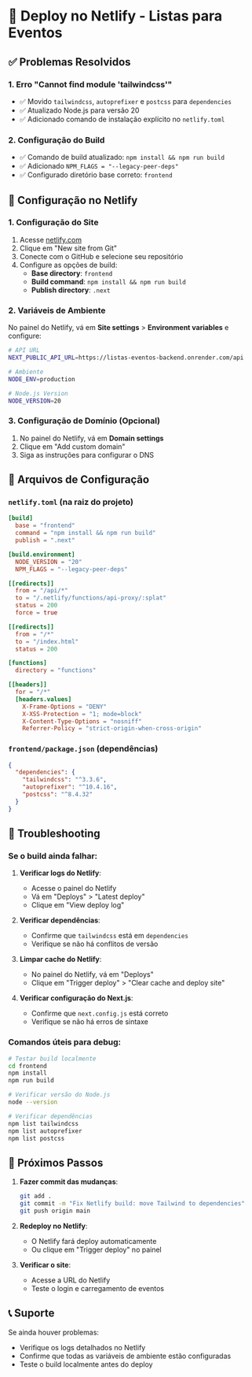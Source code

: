 # 🚀 Deploy no Netlify - Listas para Eventos

## ✅ Problemas Resolvidos

### 1. **Erro "Cannot find module 'tailwindcss'"**
- ✅ Movido `tailwindcss`, `autoprefixer` e `postcss` para `dependencies`
- ✅ Atualizado Node.js para versão 20
- ✅ Adicionado comando de instalação explícito no `netlify.toml`

### 2. **Configuração do Build**
- ✅ Comando de build atualizado: `npm install && npm run build`
- ✅ Adicionado `NPM_FLAGS = "--legacy-peer-deps"`
- ✅ Configurado diretório base correto: `frontend`

## 🔧 Configuração no Netlify

### 1. **Configuração do Site**

1. Acesse [netlify.com](https://netlify.com)
2. Clique em "New site from Git"
3. Conecte com o GitHub e selecione seu repositório
4. Configure as opções de build:
   - **Base directory**: `frontend`
   - **Build command**: `npm install && npm run build`
   - **Publish directory**: `.next`

### 2. **Variáveis de Ambiente**

No painel do Netlify, vá em **Site settings** > **Environment variables** e configure:

```bash
# API URL
NEXT_PUBLIC_API_URL=https://listas-eventos-backend.onrender.com/api

# Ambiente
NODE_ENV=production

# Node.js Version
NODE_VERSION=20
```

### 3. **Configuração de Domínio (Opcional)**

1. No painel do Netlify, vá em **Domain settings**
2. Clique em "Add custom domain"
3. Siga as instruções para configurar o DNS

## 📝 Arquivos de Configuração

### `netlify.toml` (na raiz do projeto)
```toml
[build]
  base = "frontend"
  command = "npm install && npm run build"
  publish = ".next"

[build.environment]
  NODE_VERSION = "20"
  NPM_FLAGS = "--legacy-peer-deps"

[[redirects]]
  from = "/api/*"
  to = "/.netlify/functions/api-proxy/:splat"
  status = 200
  force = true

[[redirects]]
  from = "/*"
  to = "/index.html"
  status = 200

[functions]
  directory = "functions"

[[headers]]
  for = "/*"
  [headers.values]
    X-Frame-Options = "DENY"
    X-XSS-Protection = "1; mode=block"
    X-Content-Type-Options = "nosniff"
    Referrer-Policy = "strict-origin-when-cross-origin"
```

### `frontend/package.json` (dependências)
```json
{
  "dependencies": {
    "tailwindcss": "^3.3.6",
    "autoprefixer": "^10.4.16",
    "postcss": "^8.4.32"
  }
}
```

## 🐛 Troubleshooting

### Se o build ainda falhar:

1. **Verificar logs do Netlify**:
   - Acesse o painel do Netlify
   - Vá em "Deploys" > "Latest deploy"
   - Clique em "View deploy log"

2. **Verificar dependências**:
   - Confirme que `tailwindcss` está em `dependencies`
   - Verifique se não há conflitos de versão

3. **Limpar cache do Netlify**:
   - No painel do Netlify, vá em "Deploys"
   - Clique em "Trigger deploy" > "Clear cache and deploy site"

4. **Verificar configuração do Next.js**:
   - Confirme que `next.config.js` está correto
   - Verifique se não há erros de sintaxe

### Comandos úteis para debug:

```bash
# Testar build localmente
cd frontend
npm install
npm run build

# Verificar versão do Node.js
node --version

# Verificar dependências
npm list tailwindcss
npm list autoprefixer
npm list postcss
```

## 🔄 Próximos Passos

1. **Fazer commit das mudanças**:
   ```bash
   git add .
   git commit -m "Fix Netlify build: move Tailwind to dependencies"
   git push origin main
   ```

2. **Redeploy no Netlify**:
   - O Netlify fará deploy automaticamente
   - Ou clique em "Trigger deploy" no painel

3. **Verificar o site**:
   - Acesse a URL do Netlify
   - Teste o login e carregamento de eventos

## 📞 Suporte

Se ainda houver problemas:
- Verifique os logs detalhados no Netlify
- Confirme que todas as variáveis de ambiente estão configuradas
- Teste o build localmente antes do deploy 